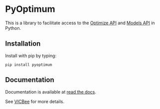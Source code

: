 # PyOptimum

This is a library to facilitate access to the 
[Optimize API](https://optimize.vicbee.net/optimize/api/ui) and [Models API](https://optimize.vicbee.net/models/api/ui) in Python.

## Installation

Install with pip by typing:

    pip install pyoptimum

## Documentation

Documentation is available at [read the docs](https://pyoptimum.readthedocs.io).

See [VICBee](https://vicbee.net) for more details.
